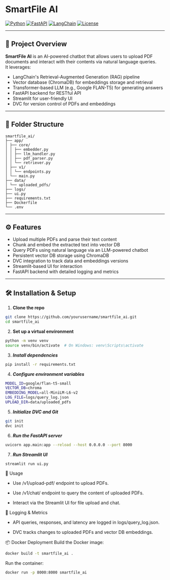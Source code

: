 # SmartFile AI

[![Python](https://img.shields.io/badge/python-3.10+-blue)](https://www.python.org/)
[![FastAPI](https://img.shields.io/badge/FastAPI-0.95-green)](https://fastapi.tiangolo.com/)
[![LangChain](https://img.shields.io/badge/LangChain-0.0.186-orange)](https://python.langchain.com/)
[![License](https://img.shields.io/badge/license-MIT-blue.svg)](LICENSE)

---

## 🚀 Project Overview

**SmartFile AI** is an AI-powered chatbot that allows users to upload PDF documents and interact with their contents via natural language queries.  
It leverages:

- LangChain's Retrieval-Augmented Generation (RAG) pipeline
- Vector database (ChromaDB) for embeddings storage and retrieval
- Transformer-based LLM (e.g., Google FLAN-T5) for generating answers
- FastAPI backend for RESTful API
- Streamlit for user-friendly UI
- DVC for version control of PDFs and embeddings

---

## 📂 Folder Structure
```
smartfile_ai/
├── app/
│ ├── core/
│ │ ├── embedder.py
│ │ ├── llm_handler.py
│ │ ├── pdf_parser.py
│ │ └── retriever.py
│ ├── v1/
│ │ └── endpoints.py
│ └── main.py
├── data/
│ └── uploaded_pdfs/
├── logs/
├── ui.py
├── requirements.txt
├── Dockerfile
└── .env
```

---

## ⚙️ Features

- Upload multiple PDFs and parse their text content
- Chunk and embed the extracted text into vector DB
- Query PDFs using natural language via an LLM-powered chatbot
- Persistent vector DB storage using ChromaDB
- DVC integration to track data and embeddings versions
- Streamlit-based UI for interaction
- FastAPI backend with detailed logging and metrics

---

## 🛠️ Installation & Setup

1. **Clone the repo**

```bash
git clone https://github.com/yourusername/smartfile_ai.git
cd smartfile_ai
```
2. **Set up a virtual environment**
```bash
python -m venv venv
source venv/bin/activate  # On Windows: venv\Scripts\activate
```
3. ***Install dependencies***
```bash
pip install -r requirements.txt
```
4. ***Configure environment variables***
```bash
MODEL_ID=google/flan-t5-small
VECTOR_DB=chroma
EMBEDDING_MODEL=all-MiniLM-L6-v2
LOG_FILE=logs/query_log.json
UPLOAD_DIR=data/uploaded_pdfs
```
5. ***Initialize DVC and Git***
```bash
git init
dvc init
```
6. ***Run the FastAPI server***
```bash
uvicorn app.main:app --reload --host 0.0.0.0 --port 8000
```
7. ***Run Streamlit UI***
```bash
streamlit run ui.py
```
🧩 Usage
- Use /v1/upload-pdf/ endpoint to upload PDFs.

- Use /v1/chat/ endpoint to query the content of uploaded PDFs.

- Interact via the Streamlit UI for file upload and chat.

📝 Logging & Metrics
- API queries, responses, and latency are logged in logs/query_log.json.

- DVC tracks changes to uploaded PDFs and vector DB embeddings.

📦 Docker Deployment
Build the Docker image:
```bash
docker build -t smartfile_ai .
```
Run the container:
```bash
docker run -p 8000:8000 smartfile_ai
```
